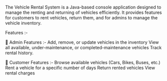 The Vehicle Rental System is a Java-based console application designed to manage the renting and returning of vehicles efficiently. It provides features for customers to rent vehicles, return them, and for admins to manage the vehicle inventory.

Features :-

🔑 Admin Features :-
Add, remove, or update vehicles in the inventory
View all available, under-maintenance, or completed-maintenance vehicles
Track rental history.

👤 Customer Features :-
Browse available vehicles (Cars, Bikes, Buses, etc.)
Rent a vehicle for a specific number of days
Return rented vehicles
View rental charges



